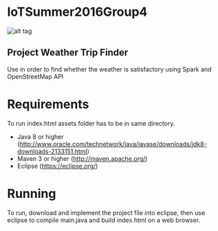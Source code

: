 

# IoTSummer2016Group4

![alt tag](http://i.imgur.com/rkejgax.png)

## Project Weather Trip Finder

Use in order to find whether the weather is satisfactory using Spark and OpenStreetMap API

Requirements
======
To run index.html assets folder has to be in same directory.

* Java 8 or higher (<http://www.oracle.com/technetwork/java/javase/downloads/jdk8-downloads-2133151.html>)
* Maven 3 or higher (<http://maven.apache.org/>)
* Eclipse (<https://eclipse.org/>)

Running
======
To run, download and implement the project file into eclipse, then use eclipse to compile main.java and build index.html on a web browser.

